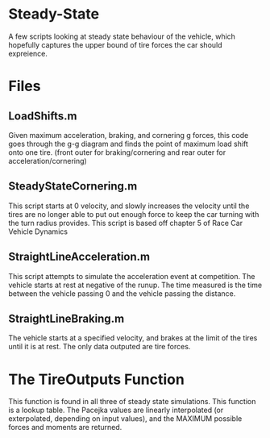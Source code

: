 # Steady-State
A few scripts looking at steady state behaviour of the vehicle, which hopefully captures the upper bound of tire forces the car should expreience. 

# Files
## LoadShifts.m
Given maximum acceleration, braking, and cornering g forces, this code goes through the g-g diagram and finds the point of maximum load shift onto one tire. (front outer for braking/cornering and rear outer for acceleration/cornering)

## SteadyStateCornering.m
This script starts at 0 velocity, and slowly increases the velocity until the tires are no longer able to put out enough force to keep the car turning with the turn radius provides. 
This script is based off chapter 5 of Race Car Vehicle Dynamics

## StraightLineAcceleration.m
This script attempts to simulate the acceleration event at competition. The vehicle starts at rest at negative of the runup. The time measured is the time between the vehicle passing 0 and the vehicle passing the distance. 

## StraightLineBraking.m
The vehicle starts at a specified velocity, and brakes at the limit of the tires until it is at rest. The only data outputed are tire forces. 

# The TireOutputs Function
This function is found in all three of steady state simulations. This function is a lookup table. The Pacejka values are linearly interpolated (or exterpolated, depending on input values), and the MAXIMUM possible forces and moments are returned. 
